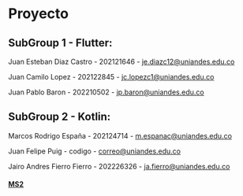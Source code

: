 # Proyecto

## SubGroup 1 - Flutter:

Juan Esteban Diaz Castro - 202121646 - je.diazc12@uniandes.edu.co

Juan Camilo Lopez - 202122845 - jc.lopezc1@uniandes.edu.co

Juan Pablo Baron - 202210502 - jp.baron@uniandes.edu.co

## SubGroup 2 - Kotlin:

Marcos Rodrigo España - 202124714 - m.espanac@uniandes.edu.co

Juan Felipe Puig - codigo - correo@uniandes.edu.co

Jairo Andres Fierro Fierro - 202226326 - ja.fierro@uniandes.edu.co


#### [MS2](docs/MS2.md)
